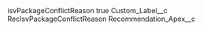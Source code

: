 <?xml version="1.0" encoding="UTF-8"?>
<CustomMetadata xmlns="http://soap.sforce.com/2006/04/metadata" xmlns:xsi="http://www.w3.org/2001/XMLSchema-instance" xmlns:xsd="http://www.w3.org/2001/XMLSchema">
    <label>isvPackageConflictReason</label>
    <protected>true</protected>
    <values>
        <field>Custom_Label__c</field>
        <value xsi:type="xsd:string">RecIsvPackageConflictReason</value>
    </values>
    <values>
        <field>Recommendation_Apex__c</field>
        <value xsi:nil="true"/>
    </values>
</CustomMetadata>

